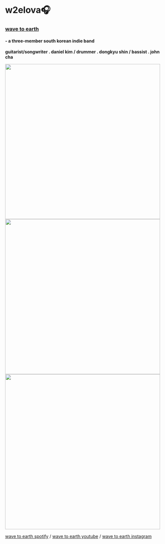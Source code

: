 # w2elova🎧

### <u>wave to earth</u>
#### - a three-member south korean indie band
<b>guitarist/songwriter . daniel kim / drummer . dongkyu shin / bassist . john cha</b>

<img src="https://i.scdn.co/image/ab67616d0000b273c091fe6573f073f2e31b249f" width="500" height="500">
<img src="https://www.koreanindie.com/wp-content/uploads/2020/01/wave-to-earth-wave-001.jpg" width="500" height="500">
<img src="https://e.snmc.io/i/1200/s/ecb167cb281c2531f8b788403f56add5/10933362" width="500" height="500">

[wave to earth spotify](https://open.spotify.com/artist/5069JTmv5ZDyPeZaCCXiCg) / [wave to earth youtube](https://youtube.com/wavetoearth) / [wave to earth instagram](https://instagram.com/wave_to_earth)
